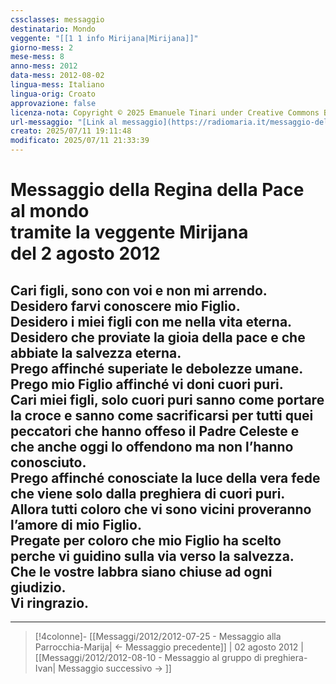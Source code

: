 ```yaml
---
cssclasses: messaggio
destinatario: Mondo
veggente: "[[1 1 info Mirijana|Mirijana]]"
giorno-mess: 2
mese-mess: 8
anno-mess: 2012
data-mess: 2012-08-02
lingua-mess: Italiano
lingua-orig: Croato
approvazione: false
licenza-nota: Copyright © 2025 Emanuele Tinari under Creative Commons BY-NC-SA 4.0 https://creativecommons.org/licenses/by-nc-sa/4.0/
url-messaggio: "[Link al messaggio](https://radiomaria.it/messaggio-del-2-agosto-2012/)"
creato: 2025/07/11 19:11:48
modificato: 2025/07/11 21:33:39
---
```


# Messaggio della Regina della Pace<br>al mondo<br>tramite la veggente Mirijana<br>del 2 agosto 2012

## Cari figli, sono con voi e non mi arrendo.<br>Desidero farvi conoscere mio Figlio.<br>Desidero i miei figli con me nella vita eterna.<br>Desidero che proviate la gioia della pace e che abbiate la salvezza eterna.<br>Prego affinché superiate le debolezze umane.<br>Prego mio Figlio affinché vi doni cuori puri.<br>Cari miei figli, solo cuori puri sanno come portare la croce e sanno come sacrificarsi per tutti quei peccatori che hanno offeso il Padre Celeste e che anche oggi lo offendono ma non l’hanno conosciuto.<br>Prego affinché conosciate la luce della vera fede che viene solo dalla preghiera di cuori puri.<br>Allora tutti coloro che vi sono vicini proveranno l’amore di mio Figlio.<br>Pregate per coloro che mio Figlio ha scelto perche vi guidino sulla via verso la salvezza.<br>Che le vostre labbra siano chiuse ad ogni giudizio.<br>Vi ringrazio.

***

> [!4colonne]- [[Messaggi/2012/2012-07-25 - Messaggio alla Parrocchia-Marija| ← Messaggio precedente]] | 02 agosto 2012 | [[Messaggi/2012/2012-08-10 - Messaggio al gruppo di preghiera-Ivan| Messaggio successivo → ]]
